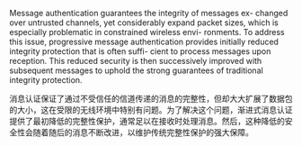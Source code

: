 Message authentication guarantees the integrity of messages ex- changed over untrusted channels, yet considerably expand packet sizes, which is especially problematic in constrained wireless envi- ronments. To address this issue, progressive message authentication provides initially reduced integrity protection that is often suffi- cient to process messages upon reception. This reduced security is then successively improved with subsequent messages to uphold the strong guarantees of traditional integrity protection.





消息认证保证了通过不受信任的信道传递的消息的完整性，但却大大扩展了数据包的大小，这在受限的无线环境中特别有问题。为了解决这个问题，渐进式消息认证提供了最初降低的完整性保护，通常足以在接收时处理消息。然后，这种降低的安全性会随着随后的消息不断改进，以维护传统完整性保护的强大保障。






